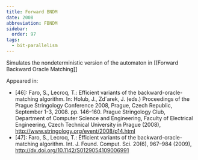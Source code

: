 ```yaml
---
title: Forward BNDM
date: 2008
abbreviation: FBNDM
sidebar:
  order: 97
tags:
  - bit-parallelism
---
```


Simulates the nondeterministic version of the automaton in [[Forward Backward Oracle Matching]]

Appeared in:

- [46]: Faro, S., Lecroq, T.: Efficient variants of the backward-oracle-matching algorithm. In: Holub, J., Zd´arek, J. (eds.) Proceedings of the Prague Stringology Conference 2008, Prague, Czech Republic, September 1-3, 2008. pp. 146–160. Prague Stringology Club, Department of Computer Science and Engineering, Faculty of Electrical Engineering, Czech Technical University in Prague (2008), http://www.stringology.org/event/2008/p14.html
- [47]: Faro, S., Lecroq, T.: Efficient variants of the backward-oracle-matching algorithm. Int. J. Found. Comput. Sci. 20(6), 967–984 (2009), http://dx.doi.org/10.1142/S0129054109006991
